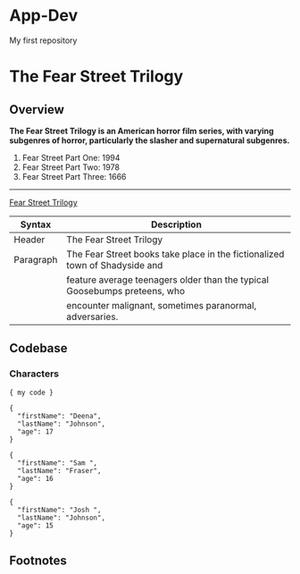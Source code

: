 # App-Dev
My first repository
# The Fear Street Trilogy

## Overview

**The Fear Street Trilogy is an American horror film series, with varying subgenres of horror, particularly the slasher and supernatural subgenres.**

1. Fear Street Part One: 1994
2. Fear Street Part Two: 1978
3. Fear Street Part Three: 1666

---

[Fear Street Trilogy](https://www.youtube.com/watch?v=UyUuzCGblqc)


| Syntax      | Description                                                                   |
| ----------- |-----------------------------------------------------------------------------  |
| Header      | The Fear Street Trilogy                                                       | 
| Paragraph   | The Fear Street books take place in the fictionalized town of Shadyside and   |
|             |   feature average teenagers older than the typical Goosebumps preteens, who   |
|             |   encounter malignant, sometimes paranormal, adversaries.                     |


## Codebase
### Characters
`{ my code }`

```
{
  "firstName": "Deena",
  "lastName": "Johnson",
  "age": 17
}

{
  "firstName": "Sam ",
  "lastName": "Fraser",
  "age": 16
}

{
  "firstName": "Josh ",
  "lastName": "Johnson",
  "age": 15
}
```

## Footnotes
[^1]: Deena Johnson, portrayed by Kiana Madeira, is the central character in the "Fear Street" trilogy. She becomes embroiled in the supernatural mysteries of Shadyside.

[^2]: Sam Fraser, played by Olivia Welch, is a crucial character with a deep connection to the historical events haunting Shadyside.

[^3]: Josh Johnson, portrayed by Benjamin Flores Jr., is Deena's younger brother who gets entangled in the horrors of Shadyside.


